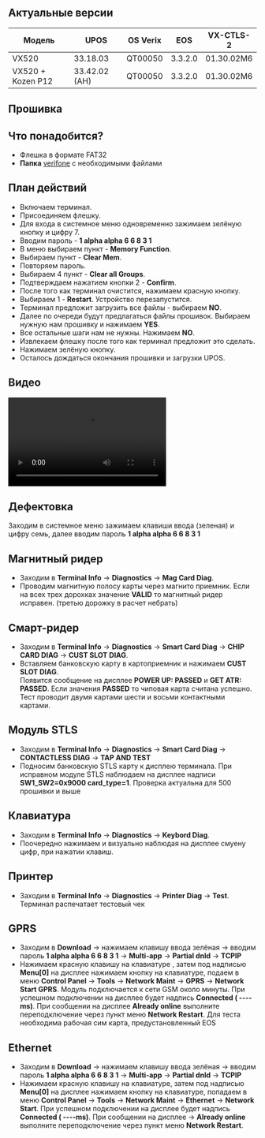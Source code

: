 <style>
   .markdown-content h2 {  
      margin-top: 2rem; 
      margin-bottom: 2rem; 
      font-size: 1.875rem; 
   }
   .markdown-content ul {
      list-style-type: disc; 
      font-size: 1.125rem; 
      display: flex; 
      flex-direction: column; 
      gap: 1rem; 
      padding-left: 20px; 
   }
   .markdown-content a:hover {
      text-decoration: underline;
   }
   .markdown-content table {
      min-width: 100%;
   }
   .markdown-content th {
      padding-left: 0.5rem;    
      padding-right: 0.5rem;   
      padding-top: 0.5rem;     
      padding-bottom: 0.5rem;  
      text-align: left;        
      font-size: 0.875rem;     
      line-height: 1.25rem;    
      font-weight: 500;        
      border: 1px solid;       
      border-color: #e5e7eb;
   }
   .markdown-content td {
      padding: 0.75rem 0.5rem;
      font-size: 0.875rem;
      line-height: 1.25rem;
      border: 1px solid #e5e7eb;
   }
   .markdown-content p {
      font-size: 1.125rem;
   }
</style>

## <a id="1">Актуальные версии</a>

<div class="overflow-x-auto whitespace-nowrap">

| Модель            | UPOS          | OS Verix | EOS     | VX-CTLS-2  |
| ----------------- | ------------- | -------- | ------- | ---------- |
| VX520             | 33.18.03      | QT00050  | 3.3.2.0 | 01.30.02M6 |
| VX520 + Kozen P12 | 33.42.02 (АН) | QT00050  | 3.3.2.0 | 01.30.02M6 |

</div>

## <a id="2">Прошивка</a>

## <a id="2.1" class="text-2xl">Что понадобится?</a>

- Флешка в формате FAT32
- **Папка** [verifone](https://disk.yandex.ru/d/Ym5ZizF5xbCEHQ) с необходимыми файлами

## <a id="2.2" class="text-2xl">План действий</a>

- Включаем терминал.
- Присоединяем флешку.
- Для входа в системное меню одновременно зажимаем зелёную кнопку и цифру 7.
- Вводим пароль - **1 alpha alpha 6 6 8 3 1**
- В меню выбираем пункт - **Memory Function**.
- Выбираем пункт - **Clear Mem**.
- Повторяем пароль.
- Выбираем 4 пункт - **Clear all Groups**.
- Подтверждаем нажатием кнопки 2 - **Confirm**.
- После того как терминал очистится, нажимаем красную кнопку.
- Выбираем 1 - **Restart**. Устройство перезапустится.
- Терминал предложит загрузить все файлы - выбираем **NO**.
- Далее по очереди будут предлагаться файлы прошивок. Выбираем нужную нам прошивку и нажимаем **YES**.
- Все остальные шаги нам не нужны. Нажимаем **NO**.
- Извлекаем флешку после того как терминал предложит это сделать.
- Нажимаем зелёную кнопку.
- Осталось дождаться окончания прошивки и загрузки UPOS.

## <a id="2.3" class="text-2xl">Видео</a>

<video width='320' height='180' controls class="w-full rounded-xl md:w-[32.5%]">
    <source src='/content/verifone-vx520/video/VX520.mp4' type='video/mp4' />
</video>

## <a id="3">Дефектовка</a>

Заходим в системное меню зажимаем клавиши ввода (зеленая) и цифру семь, далее вводим пароль **1 alpha alpha 6 6 8 3 1**

## <a id="3.1" class="text-2xl">Магнитный ридер</a>

- Заходим в **Terminal Info** → **Diagnostics** → **Mag Card Diag**.
- Проводим магнитную полосу карты через магнито приемник. Если на всех трех дорохках значение **VALID** то магнитный ридер исправен. (третью дорожку в расчет небрать)

## <a id="3.2" class="text-2xl">Смарт-ридер</a>

- Заходим в **Terminal Info** → **Diagnostics** → **Smart Card Diag** → **CHIP CARD DIAG** → **CUST SLOT DIAG**.
- Вставляем банковскую карту в картоприемник и нажимаем **CUST SLOT DIAG**.  
  Появится сообщение на дисплее **POWER UP: PASSED** и **GET ATR: PASSED**. Если значения **PASSED** то чиповая карта считана успешно. Тест проводит двумя картами шести и восьми контактными картами.

## <a id="3.3" class="text-2xl">Модуль STLS</a>

- Заходим в **Terminal Info** → **Diagnostics** → **Smart Card Diag** → **CONTACTLESS DIAG** → **TAP AND TEST**
- Подносим банковскую STLS карту к дисплею терминала. При исправном модуле STLS наблюдаем на дисплее надписи **SW1_SW2=0x9000 card_type=1**.
  Проверка актуальна для 500 прошивки и выше

## <a id="3.4" class="text-2xl">Клавиатура</a>

- Заходим в **Terminal Info** → **Diagnostics** → **Keybord Diag**.
- Поочередно нажимаем и визуально наблюдая на дисплее смуену цифр, при нажатии клавиш.

## <a id="3.5" class="text-2xl">Принтер</a>

- Заходим в **Terminal Info** → **Diagnostics** → **Printer Diag** → **Test**. Терминал распечатает тестовый чек

## <a id="3.6" class="text-2xl">GPRS</a>

- Заходим в **Download** → нажимаем клавишу ввода зелёная → вводим пароль **1 alpha alpha 6 6 8 3 1** → **Multi-app** → **Partial dnld** → **TCPIP**
- Нажимаем красную клавишу на клавиатуре , затем под надписью **Menu[0]** на дисплее нажимаем кнопку на клавиатуре, подаем в меню **Control Panel** → **Tools** → **Network Maint** → **GPRS** → **Network Start GPRS**. Модуль подключается к сети GSM около минуты. При успешном подключении на дисплее будет надпись **Сonnected ( ----ms)**. При сообщении на дисплее **Already online** выполните переподключение через пункт меню **Network Restart**. Для теста необходима рабочая сим карта, предустановленный EOS

## <a id="3.7" class="text-2xl">Ethernet</a>

- Заходим в **Download** → нажимаем клавишу ввода зелёная → вводим пароль **1 alpha alpha 6 6 8 3 1** → **Multi-app** → **Partial dnld** → **TCPIP**
- Нажимаем красную клавишу на клавиатуре, затем под надписью **Menu[0]** на дисплее нажимаем кнопку на клавиатуре, попадаем в меню **Control Panel** → **Tools** → **Network Maint** → **Ethernet** → **Network Start**. При успешном подключении на дисплее будет надпись **Сonnected ( ----ms)**. При сообщении на дисплее -> **Already online** выполните переподключение через пункт меню **Network Restart**.
